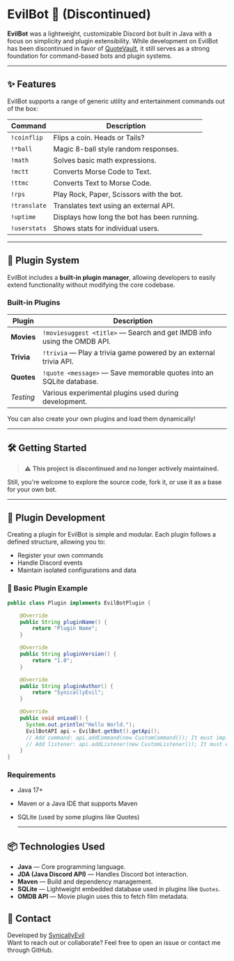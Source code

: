 # EvilBot 🤖 (Discontinued)

**EvilBot** was a lightweight, customizable Discord bot built in Java with a focus on simplicity and plugin extensibility. While development on EvilBot has been discontinued in favor of [QuoteVault](https://quotevault.org), it still serves as a strong foundation for command-based bots and plugin systems.

---

## ✨ Features

EvilBot supports a range of generic utility and entertainment commands out of the box:

| Command        | Description                                 |
|----------------|---------------------------------------------|
| `!coinflip`    | Flips a coin. Heads or Tails?               |
| `!*ball`       | Magic 8-ball style random responses.        |
| `!math`        | Solves basic math expressions.              |
| `!mctt`        | Converts Morse Code to Text.                |
| `!ttmc`        | Converts Text to Morse Code.                |
| `!rps`         | Play Rock, Paper, Scissors with the bot.   |
| `!translate`   | Translates text using an external API.      |
| `!uptime`      | Displays how long the bot has been running. |
| `!userstats`   | Shows stats for individual users.           |

---

## 🔌 Plugin System

EvilBot includes a **built-in plugin manager**, allowing developers to easily extend functionality without modifying the core codebase.

### Built-in Plugins

| Plugin     | Description |
|------------|-------------|
| **Movies** | `!moviesuggest <title>` — Search and get IMDB info using the OMDB API. |
| **Trivia** | `!trivia` — Play a trivia game powered by an external trivia API.      |
| **Quotes** | `!quote <message>` — Save memorable quotes into an SQLite database.    |
| *Testing*  | Various experimental plugins used during development.                 |

You can also create your own plugins and load them dynamically!

---

## 🛠️ Getting Started

> ⚠️ **This project is discontinued and no longer actively maintained.**

Still, you're welcome to explore the source code, fork it, or use it as a base for your own bot.

---

## 🧱 Plugin Development

Creating a plugin for EvilBot is simple and modular. Each plugin follows a defined structure, allowing you to:

- Register your own commands
- Handle Discord events
- Maintain isolated configurations and data

### 🔨 Basic Plugin Example

```java
public class Plugin implements EvilBotPlugin {

    @Override
    public String pluginName() {
        return "Plugin Name";
    }

    @Override
    public String pluginVersion() {
        return "1.0";
    }

    @Override
    public String pluginAuthor() {
        return "SynicallyEvil";
    }

    @Override
    public void onLoad() {
      System.out.println("Hello World.");
      EvilBotAPI api = EvilBot.getBot().getApi();
      // Add command: api.addCommand(new CustomCommand()); It must implement Command.
      // Add listener: api.addListener(new CustomListener()); It must extend JDA's ListenerAdapter.
    }
}
```

### Requirements

- Java 17+
- Maven or a Java IDE that supports Maven
- SQLite (used by some plugins like Quotes)

  ---

## 📦 Technologies Used

- **Java** — Core programming language.
- **JDA (Java Discord API)** — Handles Discord bot interaction.
- **Maven** — Build and dependency management.
- **SQLite** — Lightweight embedded database used in plugins like `Quotes`.
- **OMDB API** — Movie plugin uses this to fetch film metadata.

## 💬 Contact

Developed by [SynicallyEvil](https://github.com/SynicallyEvil)  
Want to reach out or collaborate? Feel free to open an issue or contact me through GitHub.
